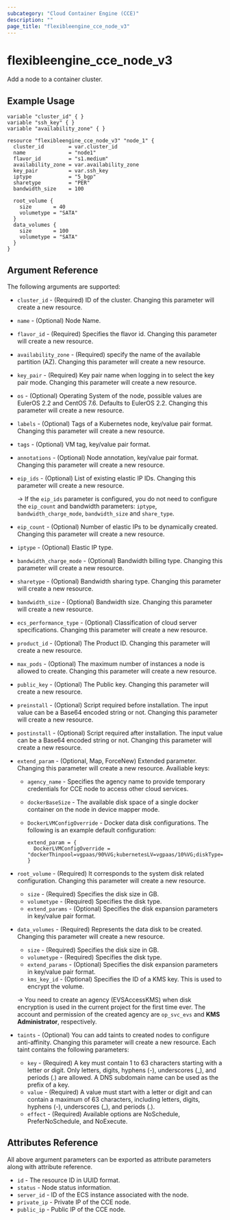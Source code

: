 ```yaml
---
subcategory: "Cloud Container Engine (CCE)"
description: ""
page_title: "flexibleengine_cce_node_v3"
---
```


# flexibleengine_cce_node_v3

Add a node to a container cluster.

## Example Usage

```hcl
variable "cluster_id" { }
variable "ssh_key" { }
variable "availability_zone" { }

resource "flexibleengine_cce_node_v3" "node_1" {
  cluster_id        = var.cluster_id
  name              = "node1"
  flavor_id         = "s1.medium"
  availability_zone = var.availability_zone
  key_pair          = var.ssh_key
  iptype            = "5_bgp"
  sharetype         = "PER"
  bandwidth_size    = 100

  root_volume {
    size       = 40
    volumetype = "SATA"
  }
  data_volumes {
    size       = 100
    volumetype = "SATA"
  }
}
```

## Argument Reference

The following arguments are supported:

* `cluster_id` - (Required) ID of the cluster. Changing this parameter will create a new resource.

* `name` - (Optional) Node Name.

* `flavor_id` - (Required) Specifies the flavor id. Changing this parameter will create a new resource.

* `availability_zone` - (Required) specify the name of the available partition (AZ).
  Changing this parameter will create a new resource.

* `key_pair` - (Required) Key pair name when logging in to select the key pair mode.
  Changing this parameter will create a new resource.

* `os` - (Optional) Operating System of the node, possible values are EulerOS 2.2 and CentOS 7.6. Defaults to EulerOS 2.2.
    Changing this parameter will create a new resource.

* `labels` - (Optional) Tags of a Kubernetes node, key/value pair format. Changing this parameter will create a new resource.

* `tags` - (Optional) VM tag, key/value pair format.

* `annotations` - (Optional) Node annotation, key/value pair format. Changing this parameter will create a new resource.

* `eip_ids` - (Optional) List of existing elastic IP IDs. Changing this parameter will create a new resource.

  -> If the `eip_ids` parameter is configured, you do not need to configure the `eip_count` and bandwidth parameters:
  `iptype`, `bandwidth_charge_mode`, `bandwidth_size` and `share_type`.

* `eip_count` - (Optional) Number of elastic IPs to be dynamically created. Changing this parameter will create a new resource.

* `iptype` - (Optional) Elastic IP type.

* `bandwidth_charge_mode` - (Optional) Bandwidth billing type. Changing this parameter will create a new resource.

* `sharetype` - (Optional) Bandwidth sharing type. Changing this parameter will create a new resource.

* `bandwidth_size` - (Optional) Bandwidth size. Changing this parameter will create a new resource.

* `ecs_performance_type` - (Optional) Classification of cloud server specifications.
    Changing this parameter will create a new resource.

* `product_id` - (Optional) The Product ID. Changing this parameter will create a new resource.

* `max_pods` - (Optional) The maximum number of instances a node is allowed to create.
    Changing this parameter will create a new resource.

* `public_key` - (Optional) The Public key. Changing this parameter will create a new resource.

* `preinstall` - (Optional) Script required before installation. The input value can be a Base64 encoded string or not.
    Changing this parameter will create a new resource.

* `postinstall` - (Optional) Script required after installation. The input value can be a Base64 encoded string or not.
   Changing this parameter will create a new resource.

* `extend_param` - (Optional, Map, ForceNew) Extended parameter. Changing this parameter will create a new resource.
  Availiable keys:

  + `agency_name` - Specifies the agency name to provide temporary credentials for CCE node to access other cloud services.
  + `dockerBaseSize` - The available disk space of a single docker container on the node in device mapper mode.
  + `DockerLVMConfigOverride` - Docker data disk configurations. The following is an example default configuration:

    ```hcl
    extend_param = {
      DockerLVMConfigOverride = "dockerThinpool=vgpaas/90%VG;kubernetesLV=vgpaas/10%VG;diskType=evs;lvType=linear"
    }
    ```

* `root_volume` - (Required) It corresponds to the system disk related configuration.
  Changing this parameter will create a new resource.

  + `size` - (Required) Specifies the disk size in GB.
  + `volumetype` - (Required) Specifies the disk type.
  + `extend_params` - (Optional) Specifies the disk expansion parameters in key/value pair format.

* `data_volumes` - (Required) Represents the data disk to be created.
  Changing this parameter will create a new resource.

  + `size` - (Required) Specifies the disk size in GB.
  + `volumetype` - (Required) Specifies the disk type.
  + `extend_params` - (Optional) Specifies the disk expansion parameters in key/value pair format.
  + `kms_key_id` - (Optional) Specifies the ID of a KMS key. This is used to encrypt the volume.

  -> You need to create an agency (EVSAccessKMS) when disk encryption is used in the current project for the first time ever.
  The account and permission of the created agency are `op_svc_evs` and **KMS Administrator**, respectively.

* `taints` - (Optional) You can add taints to created nodes to configure anti-affinity.
  Changing this parameter will create a new resource.
  Each taint contains the following parameters:

  + `key` - (Required) A key must contain 1 to 63 characters starting with a letter or digit. Only letters, digits,
    hyphens (-), underscores (_), and periods (.) are allowed. A DNS subdomain name can be used as the prefix of a key.
  + `value` - (Required) A value must start with a letter or digit and can contain a maximum of 63 characters,
    including letters, digits, hyphens (-), underscores (_), and periods (.).
  + `effect` - (Required) Available options are NoSchedule, PreferNoSchedule, and NoExecute.

## Attributes Reference

All above argument parameters can be exported as attribute parameters along with attribute reference.

* `id` - The resource ID in UUID format.
* `status` -  Node status information.
* `server_id` - ID of the ECS instance associated with the node.
* `private_ip` - Private IP of the CCE node.
* `public_ip` - Public IP of the CCE node.

